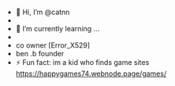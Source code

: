 - 👋 Hi, I’m @catnn
- 
- 🌱 I’m currently learning ...
- 
- co owner [Error_X529]
- ben .b founder
- ⚡ Fun fact: im a kid who finds game sites
https://happygames74.webnode.page/games/
<!---
catnn/catnn is a ✨ special ✨ repository because its `README.md` (this file) appears on your GitHub profile.
You can click the Preview link to take a look at your changes.
--->
